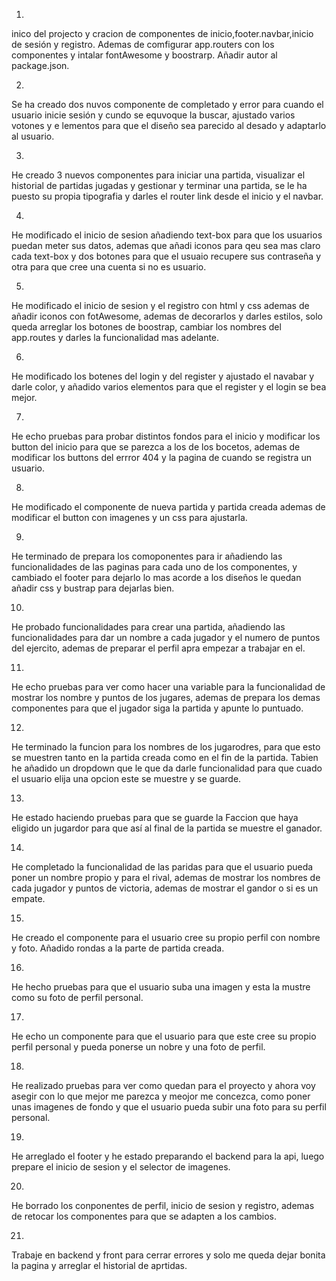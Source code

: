 1.
inico del projecto y cracion de componentes de inicio,footer.navbar,inicio de sesión y registro. Ademas de comfigurar app.routers con los componentes y intalar fontAwesome y boostrarp. Añadir autor al package.json.


2.
Se ha creado dos nuvos componente de completado y error para cuando el usuario inicie sesión y cundo se equvoque la buscar, ajustado varios votones y e lementos para que el diseño sea parecido al desado y adaptarlo al usuario.

3.
He creado 3 nuevos componentes para iniciar una partida, visualizar el historial de partidas jugadas y gestionar y terminar una partida, se le ha puesto su propia tipografia y
darles el router link desde el inicio y el navbar.

4.
He modificado el inicio de sesion añadiendo text-box para que los usuarios puedan meter sus datos, ademas que añadi iconos para qeu sea mas claro cada text-box y dos botones 
para que el usuaio recupere sus contraseña y otra para que cree una cuenta si no es usuario.


5.
He modificado el inicio de sesion y el registro con html y css ademas de añadir iconos con fotAwesome, ademas de decorarlos y darles estilos, 
solo queda arreglar los botones de boostrap, cambiar los nombres del app.routes y darles la funcionalidad mas adelante.

6.
He modificado los botenes del login y del register y ajustado el navabar y darle color, y añadido varios elementos para que el register y el login se bea mejor.

7.
He echo pruebas para probar distintos fondos para el inicio y modificar los button del inicio para que se parezca a los de los bocetos, ademas de modificar los buttons
del errror 404 y la pagina de cuando se registra un usuario.

8.
He modificado el componente de nueva partida y partida creada ademas de modificar el button con imagenes y un css para ajustarla.

9.
He terminado de prepara los comoponentes para ir añadiendo las funcionalidades de las paginas para cada uno de los componentes, y cambiado el footer para dejarlo lo mas acorde a los diseños le quedan añadir css y bustrap para dejarlas bien.


10.
He probado funcionalidades para crear una partida, añadiendo las 
funcionalidades para dar un nombre a cada jugador y el numero de 
puntos del ejercito, ademas de preparar el perfil apra empezar a 
trabajar en el.


11.
He echo pruebas para ver como hacer una variable para la funcionalidad de mostrar los nombre y puntos de los jugares, ademas de prepara los demas  componentes para que el jugador 
siga la partida y apunte lo puntuado.

12.
He terminado la funcion para los nombres de los jugarodres, para que esto se muestren tanto en la partida creada como en el fin de la partida. Tabien he añadido un dropdown que le 
que da darle funcionalidad para que cuado el usuario elija una opcion este se muestre y se guarde.

13.
He estado haciendo pruebas para que se guarde la Faccion que haya eligido un jugardor para  que así al final de la partida se muestre el ganador.

14.
He completado la funcionalidad de las paridas para que el usuario pueda poner un nombre propio y para el rival, ademas de mostrar los nombres de cada jugador y puntos de victoria, ademas de mostrar el gandor o si es un empate.

15.
He creado el componente para el usuario cree su propio perfil con nombre y foto. Añadido rondas a la parte de partida creada.

16.
He hecho pruebas para que el usuario suba una imagen y esta la mustre como su foto de perfil personal.

17.
He echo un componente para que el usuario para que este cree su propio perfil personal y pueda ponerse un nobre y una foto de perfil.

18.
He realizado pruebas para ver como quedan para el proyecto y ahora voy asegir con lo que mejor me parezca y meojor me concezca, como poner unas imagenes de fondo y que el usuario pueda subir una foto para su perfil personal.

19.
He arreglado el footer y he estado preparando el backend para la api, luego prepare el inicio de sesion y el selector de imagenes.

20.
He borrado los conponentes de perfil, inicio de sesion y registro, ademas de retocar los componentes para que se adapten a los cambios.

21.
 Trabaje en backend y front para cerrar errores y solo me queda dejar bonita la pagina y arreglar el historial de aprtidas.